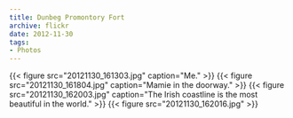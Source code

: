 ```yaml
---
title: Dunbeg Promontory Fort
archive: flickr
date: 2012-11-30
tags:
- Photos
---
```

{{< figure src="20121130_161303.jpg" caption="Me." >}}
{{< figure src="20121130_161804.jpg" caption="Mamie in the doorway." >}}
{{< figure src="20121130_162003.jpg" caption="The Irish coastline is the most beautiful in the world." >}}
{{< figure src="20121130_162016.jpg" >}}
